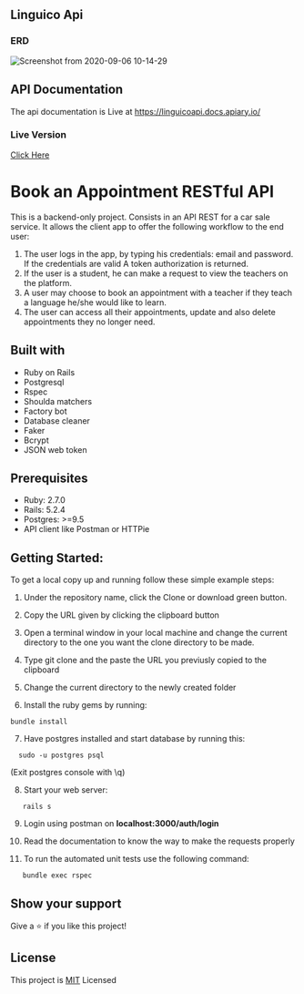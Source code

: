 ## Linguico Api


### ERD
![Screenshot from 2020-09-06 10-14-29](https://user-images.githubusercontent.com/53324035/92329320-585df000-f02c-11ea-9545-71c5c06667d8.png)


## API Documentation

The api documentation is Live at https://linguicoapi.docs.apiary.io/

### Live Version
[Click Here](#)

# Book an Appointment RESTful API

This is a backend-only project. Consists in an API REST for a car sale service. It allows the client app to offer the following workflow to the end user:

1. The user logs in the app, by typing his credentials: email and password. If the credentials are valid A token authorization is returned.
2. If the user is a student, he can make a request to view the teachers on the platform.
3. A user may choose to book an appointment with a teacher if they teach a language he/she would like to learn.
4. The user can access all their appointments, update and also delete appointments they no longer need.


## Built with

  * Ruby on Rails
  * Postgresql
  * Rspec
  * Shoulda matchers
  * Factory bot
  * Database cleaner
  * Faker
  * Bcrypt
  * JSON web token
  
## Prerequisites

  * Ruby: 2.7.0
  * Rails: 5.2.4
  * Postgres: >=9.5
  * API client like Postman or HTTPie

## Getting Started:

To get a local copy up and running follow these simple example steps:

1. Under the repository name, click the Clone or download green button.

2. Copy the URL given by clicking the clipboard button

3. Open a terminal window in your local machine and change the current directory to the one you
   want the clone directory to be made.

4. Type  git clone and the paste the URL you previusly copied to the clipboard

5. Change the current directory to the newly created folder

6. Install the ruby gems by running:

```
bundle install
```

7. Have postgres installed and start database by running this:

```
  sudo -u postgres psql
```
  (Exit postgres console with \q) 

8. Start your web server:
```
   rails s
```
9. Login using postman on **localhost:3000/auth/login**

10. Read the documentation to know the way to make the requests properly

11. To run the automated unit tests use the following command:
```
   bundle exec rspec
```


 
## Show your support
Give a ⭐️ if you like this project!
 
## License
This project is [MIT](https://github.com/Flakster/Find-a-car-API/blob/api/LICENSE) Licensed

